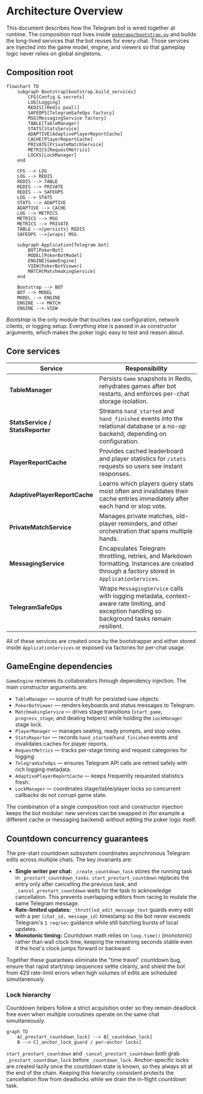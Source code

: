 # Architecture Overview

This document describes how the Telegram bot is wired together at runtime. The
composition root lives inside [`pokerapp/bootstrap.py`](../pokerapp/bootstrap.py)
and builds the long-lived services that the bot reuses for every chat. Those
services are injected into the game model, engine, and viewers so that gameplay
logic never relies on global singletons.

## Composition root

```mermaid
flowchart TD
    subgraph Bootstrap[bootstrap.build_services]
        CFG[Config & secrets]
        LOG[Logging]
        REDIS[(Redis pool)]
        SAFEOPS[TelegramSafeOps factory]
        MSG[MessagingService factory]
        TABLE[TableManager]
        STATS[StatsService]
        ADAPTIVE[AdaptivePlayerReportCache]
        CACHE[PlayerReportCache]
        PRIVATE[PrivateMatchService]
        METRICS[RequestMetrics]
        LOCKS[LockManager]
    end

    CFG --> LOG
    LOG --> REDIS
    REDIS --> TABLE
    REDIS --> PRIVATE
    REDIS --> SAFEOPS
    LOG --> STATS
    STATS --> ADAPTIVE
    ADAPTIVE --> CACHE
    LOG --> METRICS
    METRICS --> MSG
    METRICS --> PRIVATE
    TABLE -->|persists| REDIS
    SAFEOPS -->|wraps| MSG

    subgraph Application[Telegram bot]
        BOT[PokerBot]
        MODEL[PokerBotModel]
        ENGINE[GameEngine]
        VIEW[PokerBotViewer]
        MATCH[MatchmakingService]
    end

    Bootstrap --> BOT
    BOT --> MODEL
    MODEL --> ENGINE
    ENGINE --> MATCH
    ENGINE --> VIEW
```

*Bootstrap* is the only module that touches raw configuration, network clients,
or logging setup. Everything else is passed in as constructor arguments, which
makes the poker logic easy to test and reason about.

## Core services

| Service | Responsibility |
| ------- | -------------- |
| **TableManager** | Persists `Game` snapshots in Redis, rehydrates games after bot restarts, and enforces per-chat storage isolation. |
| **StatsService / StatsReporter** | Streams `hand_started` and `hand_finished` events into the relational database or a no-op backend, depending on configuration. |
| **PlayerReportCache** | Provides cached leaderboard and player statistics for `/stats` requests so users see instant responses. |
| **AdaptivePlayerReportCache** | Learns which players query stats most often and invalidates their cache entries immediately after each hand or stop vote. |
| **PrivateMatchService** | Manages private matches, old-player reminders, and other orchestration that spans multiple hands. |
| **MessagingService** | Encapsulates Telegram throttling, retries, and Markdown formatting. Instances are created through a factory stored in `ApplicationServices`. |
| **TelegramSafeOps** | Wraps `MessagingService` calls with logging metadata, context-aware rate limiting, and exception handling so background tasks remain resilient. |

All of these services are created once by the bootstrapper and either stored
inside `ApplicationServices` or exposed via factories for per-chat usage.

## GameEngine dependencies

`GameEngine` receives its collaborators through dependency injection. The main
constructor arguments are:

- `TableManager` — source of truth for persisted `Game` objects.
- `PokerBotViewer` — renders keyboards and status messages to Telegram.
- `MatchmakingService` — drives stage transitions (`start_game`, `progress_stage`,
  and dealing helpers) while holding the `LockManager` stage lock.
- `PlayerManager` — manages seating, ready prompts, and stop votes.
- `StatsReporter` — records `hand_started`/`hand_finished` events and invalidates
  caches for player reports.
- `RequestMetrics` — tracks per-stage timing and request categories for logging.
- `TelegramSafeOps` — ensures Telegram API calls are retried safely with rich
  logging metadata.
- `AdaptivePlayerReportCache` — keeps frequently requested statistics fresh.
- `LockManager` — coordinates stage/table/player locks so concurrent callbacks do
  not corrupt game state.

The combination of a single composition root and constructor injection keeps the
bot modular: new services can be swapped in (for example a different cache or
messaging backend) without editing the poker logic itself.

## Countdown concurrency guarantees

The pre-start countdown subsystem coordinates asynchronous Telegram edits across
multiple chats.  The key invariants are:

- **Single writer per chat:** `_create_countdown_task` stores the running task in
  `_prestart_countdown_tasks`.  `start_prestart_countdown` replaces the entry only
  after cancelling the previous task, and `_cancel_prestart_countdown` waits for
  the task to acknowledge cancellation.  This prevents overlapping editors from
  racing to mutate the same Telegram message.
- **Rate-limited updates:** `_throttled_edit_message_text` guards every edit with
  a per `(chat_id, message_id)` timestamp so the bot never exceeds Telegram's
  `1 req/sec` guidance while still batching bursts of local updates.
- **Monotonic timing:** Countdown math relies on `loop.time()` (monotonic) rather
  than wall clock time, keeping the remaining seconds stable even if the host's
  clock jumps forward or backward.

Together these guarantees eliminate the "time travel" countdown bug, ensure that
rapid start/stop sequences settle cleanly, and shield the bot from 429 rate-limit
errors when high volumes of edits are scheduled simultaneously.

### Lock hierarchy

Countdown helpers follow a strict acquisition order so they remain deadlock free
even when multiple coroutines operate on the same chat simultaneously.

```mermaid
graph TD
    A[_prestart_countdown_lock] --> B[_countdown_lock]
    B --> C[_anchor_lock_guard / per-anchor locks]
```

`start_prestart_countdown` and `_cancel_prestart_countdown` both grab
`_prestart_countdown_lock` before `_countdown_lock`.  Anchor-specific locks are
created lazily once the countdown state is known, so they always sit at the end
of the chain.  Keeping this hierarchy consistent protects the cancellation flow
from deadlocks while we drain the in-flight countdown task.
